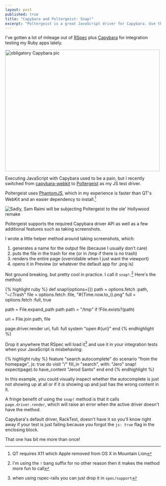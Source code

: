 ```yaml
---
layout: post
published: true
title: "Capybara and Poltergeist: Snap!"
excerpt: "Poltergeist is a great JavaScript driver for Capybara. Use this helper method to get quick page snapshots to debug your tests."
---
```


I've gotten a lot of mileage out of [RSpec][rspec] plus [Capybara][capybara] for integration testing my Ruby apps lately.

<a href="http://www.flickr.com/photos/gseloff/4661719163/" title="unNative Texan by gseloff, on Flickr"><img src="http://farm5.staticflickr.com/4036/4661719163_8668525d0f.jpg" width="500" height="393" alt="obligatory Capybara pic"></a>

Executing JavaScript with Capybara used to be a pain, but I recently switched from [capybara-webkit][capybara-webkit] to [Poltergeist][poltergeist] as my JS test driver.

Poltergeist uses [PhantomJS][phantomjs], which in my experience is faster than QT's WebKit and an easier dependency to install.[^1]

![Sadly, Sam Raimi will be subjecting Poltergeist to the ole' Hollywood remake][poltergeist-pic]

Poltergeist supports the required Capybara driver API as well as a few additional features such as taking screenshots.

I wrote a little helper method around taking screenshots, which:

1. generates a name for the output file (because I usually don't care)
2. puts the file in the trash for me (or in /tmp if there is no trash)
3. renders the entire page (overridable when I just want the viewport)
4. opens it in Preview (or whatever the default app for .png is)

Not ground breaking, but pretty cool in practice. I call it `snap!`.[^3] Here's the method:

{% highlight ruby %}
def snap!(options={})
  path = options.fetch :path, "~/.Trash"
  file = options.fetch :file, "#{Time.now.to_i}.png"
  full = options.fetch :full, true

  path = File.expand_path path
  path = "/tmp" if !File.exists?(path)

  uri = File.join path, file

  page.driver.render uri, full: full
  system "open #{uri}"
end
{% endhighlight %}

Drop it anywhere that RSpec will load it[^2] and use it in your integration tests when your JavaScript is misbehaving:

{% highlight ruby %}
feature "search autocomplete" do
  scenario "from the homepage", js: true do
    visit "/"
    fill_in "search", with: "Jero"
    snap!
    expect(page).to have_content "Jerod Santo"
  end
end
{% endhighlight %}

In this example, you could visually inspect whether the autocomplete is just not showing up at all or if it *is* showing up and just has the wrong content in it.

A fringe benefit of using the `snap!` method is that it calls `page.driver.render`, which will raise an error when the active driver doesn't have the method.

Capybara's default driver, RackTest, doesn't have it so you'll know right away if your test is just failing because you forgot the `js: true` flag in the enclosing block.

That one has bit me more than once!

[^1]: QT requires X11 which Apple removed from OS X in Mountain Lion

[^2]: when using rspec-rails you can just drop it in `spec/support`

[^3]: I'm using the `!` bang suffix for no other reason then it makes the method more fun to call

[rspec]:rspec.info
[capybara]:http://jnicklas.github.com/capybara/
[capybara-webkit]:https://github.com/thoughtbot/capybara-webkit
[poltergeist]:https://github.com/jonleighton/poltergeist
[poltergeist-pic]:http://jerodsanto.net/drop/poltergeist.png
[phantomjs]:http://phantomjs.org/


